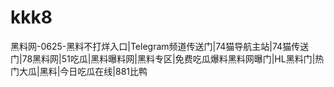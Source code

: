 # kkk8
黑料网-0625-黑料不打烊入口|Telegram频道传送门|74猫导航主站|74猫传送门|78黑料网|51吃瓜|黑料曝料网|黑料专区|免费吃瓜爆料黑料网曝门|HL黑料门|热门大瓜|黑料|今日吃瓜在线|881比鸭
